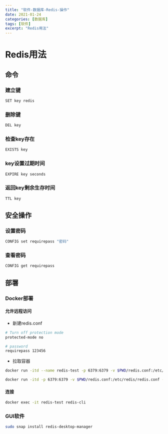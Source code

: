 ```yaml
---
title: "软件-数据库-Redis-操作"
date: 2021-01-24
categories: [数据库]
tags: [软件]
excerpt: "Redis用法"
---
```


# Redis用法

## 命令

### 建立键

```sh
SET key redis
```

### 删除键

```sh
DEL key
```

### 检查key存在

```sh
EXISTS key
```

### key设置过期时间

```sh
EXPIRE key seconds
```

### 返回key剩余生存时间

```sh
TTL key
```

## 安全操作

### 设置密码

```sh
CONFIG set requirepass "密码"
```

### 查看密码

```sh
CONFIG get requirepass
```

## 部署

### Docker部署

#### 允许远程访问

- 新建redis.conf

```sh
# Turn off protection mode 
protected-mode no  

# password
requirepass 123456
```

- 拉取容器

```sh
docker run -itd --name redis-test -p 6379:6379 -v $PWD/redis.conf:/etc/redis/redis.conf redis
```

```sh
docker run -itd -p 6379:6379 -v $PWD/redis.conf:/etc/redis/redis.conf --name redis-server redis 
```

#### 连接

```sh
docker exec -it redis-test redis-cli
```

### GUI软件

```sh
sudo snap install redis-desktop-manager
```
